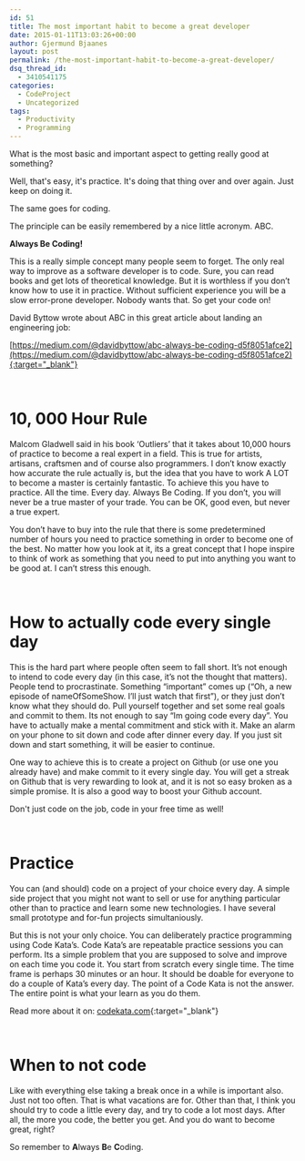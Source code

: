 ```yaml
---
id: 51
title: The most important habit to become a great developer
date: 2015-01-11T13:03:26+00:00
author: Gjermund Bjaanes
layout: post
permalink: /the-most-important-habit-to-become-a-great-developer/
dsq_thread_id:
  - 3410541175
categories:
  - CodeProject
  - Uncategorized
tags:
  - Productivity
  - Programming
---
```

What is the most basic and important aspect to getting really good at something?

Well, that's easy, it's practice. It's doing that thing over and over again. Just keep on doing it.

The same goes for coding.

<!--more-->

The principle can be easily remembered by a nice little acronym.
ABC.

**Always Be Coding!**

This is a really simple concept many people seem to forget. The only real way to improve as a software developer is to code. Sure, you can read books and get lots of theoretical knowledge. But it is worthless if you don’t know how to use it in practice. Without sufficient experience you will be a slow error-prone developer. Nobody wants that. So get your code on!

David Byttow wrote about ABC in this great article about landing an engineering job:
  
[https://medium.com/@davidbyttow/abc-always-be-coding-d5f8051afce2](https://medium.com/@davidbyttow/abc-always-be-coding-d5f8051afce2){:target="_blank"}

&nbsp;

# 10, 000 Hour Rule

Malcom Gladwell said in his book ‘Outliers’ that it takes about 10,000 hours of practice to become a real expert in a field. This is true for artists, artisans, craftsmen and of course also programmers. I don’t know exactly how accurate the rule actually is, but the idea that you have to work A LOT to become a master is certainly fantastic. To achieve this you have to practice. All the time. Every day. Always Be Coding. If you don’t, you will never be a true master of your trade. You can be OK, good even, but never a true expert.

You don’t have to buy into the rule that there is some predetermined number of hours you need to practice something in order to become one of the best. No matter how you look at it, its a great concept that I hope inspire to think of work as something that you need to put into anything you want to be good at. I can’t stress this enough.

&nbsp;

# How to actually code every single day

This is the hard part where people often seem to fall short. It’s not enough to intend to code every day (in this case, it’s not the thought that matters). People tend to procrastinate. Something “important” comes up (“Oh, a new episode of nameOfSomeShow. I’ll just watch that first”), or they just don’t know what they should do. Pull yourself together and set some real goals and commit to them. Its not enough to say “Im going code every day”. You have to actually make a mental commitment and stick with it. Make an alarm on your phone to sit down and code after dinner every day. If you just sit down and start something, it will be easier to continue.

One way to achieve this is to create a project on Github (or use one you already have) and make commit to it every single day. You will get a streak on Github that is very rewarding to look at, and it is not so easy broken as a simple promise. It is also a good way to boost your Github account.

Don't just code on the job, code in your free time as well!

&nbsp;

# Practice

You can (and should) code on a project of your choice every day. A simple side project that you might not want to sell or use for anything particular other than to practice and learn some new technologies. I have several small prototype and for-fun projects simultaniously.

But this is not your only choice. You can deliberately practice programming using Code Kata’s. Code Kata’s are repeatable practice sessions you can perform. Its a simple problem that you are supposed to solve and improve on each time you code it. You start from scratch every single time. The time frame is perhaps 30 minutes or an hour. It should be doable for everyone to do a couple of Kata’s every day. The point of a Code Kata is not the answer. The entire point is what your learn as you do them.

Read more about it on: [codekata.com](http://codekata.com){:target="_blank"}

&nbsp;

# When to not code

Like with everything else taking a break once in a while is important also. Just not too often. That is what vacations are for. Other than that, I think you should try to code a little every day, and try to code a lot most days. After all, the more you code, the better you get. And you do want to become great, right?

So remember to **A**lways **B**e **C**oding.
